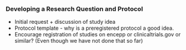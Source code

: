 ### Developing a Research Question and Protocol
* Initial request + discussion of study idea
* Protocol template - why is a preregistered protocol a good idea.
* Encourage registration of studies on encepp or clinicaltrials.gov or similar? (Even though we have not done that so far)
